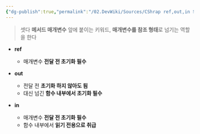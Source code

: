 ```yaml
---
{"dg-publish":true,"permalink":"/02.DevWiki/Sources/CShrap ref,out,in 의 차이/","noteIcon":"","updated":"2025-08-17T16:07:41.000+09:00"}
---
```


> 셋다 **메서드 매개변수** 앞에 붙이는 키워드, **매개변수를 참조 형태**로 넘기는 역할을 한다

* **ref**
	* 매개변수 **전달 전 초기화 필수**

* **out**
	* 전달 전 **초기화 하지 않아도 됨**
	* 대신 넘긴 **함수 내부에서 초기화 필수**

* **in**
	* 매개변수 **전달 전 초기화 필수**
	* 함수 내부에서 **읽기 전용으로 취급**